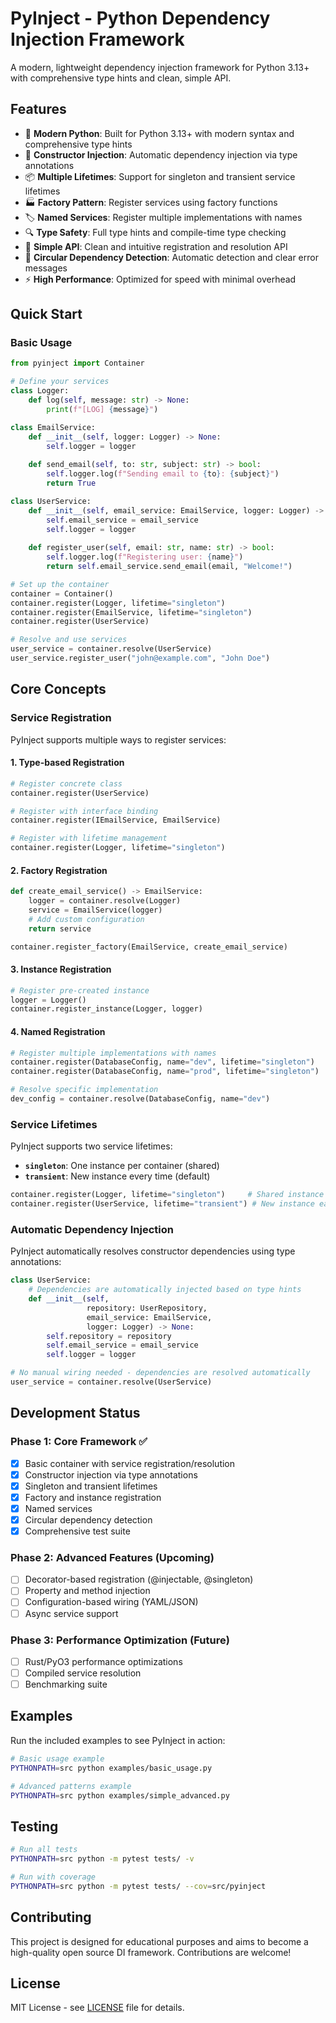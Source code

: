 # PyInject - Python Dependency Injection Framework

A modern, lightweight dependency injection framework for Python 3.13+ with comprehensive type hints and clean, simple API.

## Features

- 🚀 **Modern Python**: Built for Python 3.13+ with modern syntax and comprehensive type hints
- 🔧 **Constructor Injection**: Automatic dependency injection via type annotations
- 📦 **Multiple Lifetimes**: Support for singleton and transient service lifetimes
- 🏭 **Factory Pattern**: Register services using factory functions
- 🏷️ **Named Services**: Register multiple implementations with names
- 🔍 **Type Safety**: Full type hints and compile-time type checking
- 🎯 **Simple API**: Clean and intuitive registration and resolution API
- 🔄 **Circular Dependency Detection**: Automatic detection and clear error messages
- ⚡ **High Performance**: Optimized for speed with minimal overhead

## Quick Start

### Basic Usage

```python
from pyinject import Container

# Define your services
class Logger:
    def log(self, message: str) -> None:
        print(f"[LOG] {message}")

class EmailService:
    def __init__(self, logger: Logger) -> None:
        self.logger = logger
    
    def send_email(self, to: str, subject: str) -> bool:
        self.logger.log(f"Sending email to {to}: {subject}")
        return True

class UserService:
    def __init__(self, email_service: EmailService, logger: Logger) -> None:
        self.email_service = email_service
        self.logger = logger
    
    def register_user(self, email: str, name: str) -> bool:
        self.logger.log(f"Registering user: {name}")
        return self.email_service.send_email(email, "Welcome!")

# Set up the container
container = Container()
container.register(Logger, lifetime="singleton")
container.register(EmailService, lifetime="singleton") 
container.register(UserService)

# Resolve and use services
user_service = container.resolve(UserService)
user_service.register_user("john@example.com", "John Doe")
```

## Core Concepts

### Service Registration

PyInject supports multiple ways to register services:

#### 1. Type-based Registration

```python
# Register concrete class
container.register(UserService)

# Register with interface binding
container.register(IEmailService, EmailService)

# Register with lifetime management
container.register(Logger, lifetime="singleton")
```

#### 2. Factory Registration

```python
def create_email_service() -> EmailService:
    logger = container.resolve(Logger)
    service = EmailService(logger)
    # Add custom configuration
    return service

container.register_factory(EmailService, create_email_service)
```

#### 3. Instance Registration

```python
# Register pre-created instance
logger = Logger()
container.register_instance(Logger, logger)
```

#### 4. Named Registration

```python
# Register multiple implementations with names
container.register(DatabaseConfig, name="dev", lifetime="singleton")
container.register(DatabaseConfig, name="prod", lifetime="singleton")

# Resolve specific implementation
dev_config = container.resolve(DatabaseConfig, name="dev")
```

### Service Lifetimes

PyInject supports two service lifetimes:

- **`singleton`**: One instance per container (shared)
- **`transient`**: New instance every time (default)

```python
container.register(Logger, lifetime="singleton")     # Shared instance
container.register(UserService, lifetime="transient") # New instance each time
```

### Automatic Dependency Injection

PyInject automatically resolves constructor dependencies using type annotations:

```python
class UserService:
    # Dependencies are automatically injected based on type hints
    def __init__(self, 
                 repository: UserRepository,
                 email_service: EmailService, 
                 logger: Logger) -> None:
        self.repository = repository
        self.email_service = email_service
        self.logger = logger

# No manual wiring needed - dependencies are resolved automatically
user_service = container.resolve(UserService)
```

## Development Status

### Phase 1: Core Framework ✅
- [x] Basic container with service registration/resolution
- [x] Constructor injection via type annotations
- [x] Singleton and transient lifetimes
- [x] Factory and instance registration
- [x] Named services
- [x] Circular dependency detection
- [x] Comprehensive test suite

### Phase 2: Advanced Features (Upcoming)
- [ ] Decorator-based registration (@injectable, @singleton)
- [ ] Property and method injection
- [ ] Configuration-based wiring (YAML/JSON)
- [ ] Async service support

### Phase 3: Performance Optimization (Future)
- [ ] Rust/PyO3 performance optimizations
- [ ] Compiled service resolution
- [ ] Benchmarking suite

## Examples

Run the included examples to see PyInject in action:

```bash
# Basic usage example
PYTHONPATH=src python examples/basic_usage.py

# Advanced patterns example
PYTHONPATH=src python examples/simple_advanced.py
```

## Testing

```bash
# Run all tests
PYTHONPATH=src python -m pytest tests/ -v

# Run with coverage
PYTHONPATH=src python -m pytest tests/ --cov=src/pyinject
```

## Contributing

This project is designed for educational purposes and aims to become a high-quality open source DI framework. Contributions are welcome!

## License

MIT License - see [LICENSE](LICENSE) file for details.
